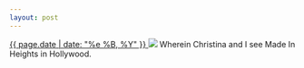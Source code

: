 ```yaml
---
layout: post
---
```


<p>
  <a href="/345">
    <time>{{ page.date | date: "%e %B, %Y" }}</time>
  </a>
  <a href="/345"><img src="{{ site.assets_url }}/345.jpg"/></a>
  <span>Wherein Christina and I see Made In Heights in Hollywood.</span>
</p>
